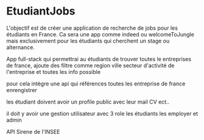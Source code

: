# EtudiantJobs
L'objectif est de créer une application de recherche de jobs pour les étudiants en France. Ca sera une app comme indeed ou welcomeToJungle mais exclusivement pour les étudiants qui cherchent un stage ou alternance. 


App full-stack qui permettrai au étudiants de trouver toutes le entreprises de france, ajoute des filtre comme region ville secteur d'activité de l'entreprise et toutes les info possible

pour cela intègre une api qui références toutes les entreprise de france enrengistrer

les étudiant doivent avoir un profile public avec leur mail CV ect..

il doit y avoir une gestion utilisateur avec 3 role les étudiants les employer et admin


API Sirene de l'INSEE